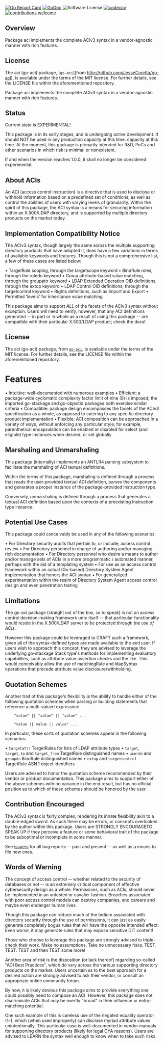 [![Go Report Card](https://goreportcard.com/badge/github.com/JesseCoretta/go-aci)](https://goreportcard.com/report/github.com/JesseCoretta/go-aci) [![GoDoc](https://godoc.org/github.com/JesseCoretta/go-aci?status.svg)](https://godoc.org/github.com/JesseCoretta/go-aci) ![Software License](https://img.shields.io/badge/license-MIT-brightgreen.svg?style=flat-square) [![codecov](https://codecov.io/gh/JesseCoretta/go-aci/graph/badge.svg?token=RLW4DHLKQP)](https://codecov.io/gh/JesseCoretta/go-aci) [![contributions welcome](https://img.shields.io/badge/contributions-welcome-brightgreen.svg?style=flat)](https://github.com/JesseCoretta/go-aci/issues) 

## Overview

Package aci implements the complete ACIv3 syntax in a vendor-agnostic manner with rich features.

## License

The aci (go-aci) package, [`go-aci`](from http://github.com/JesseCoretta/go-aci), is available under the terms of the MIT license. For further
details, see the LICENSE file within the aforementioned repository. 

Package aci implements the complete ACIv3 syntax in a vendor-agnostic manner with rich features.

## Status

Current state is EXPERIMENTAL!

This package is in its early stages, and is undergoing active development. It should NOT be used in any production capacity at this time.
capacity at this time. At the moment, this package is primarily intended for R&D, PoCs and other scenarios in which risk
is minimal or nonexistent.

If and when the version reaches 1.0.0, it shall no longer be considered experimental.

## About ACIs

An ACI (access control instruction) is a directive that is used to disclose or withhold information based on a predefined
set of conditions, as well as control the abilities of users with varying levels of granularity. Within the spirit of this
package, the ACI syntax is a means for securing information within an X.500/LDAP directory, and is supported by multiple
directory products on the market today.

## Implementation Compatibility Notice

The ACIv3 syntax, though largely the same across the multiple supporting directory products that have adopted it, does have
a few variations in terms of available keywords and features. Though this is not a comprehensive list, a few of these cases
are listed below:

• TargetRule scoping, through the targetscope keyword
• BindRule roles, through the roledn keyword
• Group attribute-based value matching, through the groupattr keyword
• LDAP Extended Operation OID definitions, through the extop keyword
• LDAP Control OID definitions, through the targetcontrol keyword
• Rights definitions, such as Import and Export
• Permitted 'levels' for inheritance value matching

This package aims to support *ALL* of the facets of the ACIv3 syntax without exception. Users will need to verify, however,
that any ACI definitions generated -- in part or in whole as a result of using this package -- are compatible with their
particular X.500/LDAP product; check the docs!

## License

The aci (go-aci) package, from [`go-aci`](http://github.com/JesseCoretta/go-aci), is available under the terms of the MIT license. For
further details, see the LICENSE file within the aforementioned repository.

# Features

• Intuitive: well-documented with numerous examples
• Efficient: a package-wide cyclomatic complexity factor limit of nine (9) is imposed; the imported go-stackage and go-objectid
packages both exercise similar criteria
• Compatible: package design encompasses the facets of the ACIv3 specification as a whole, as opposed to catering to any
specific directory product implementation
• Flexible: ACI composition can be approached in a variety of ways, without enforcing any particular style; for example,
parenthetical encapsulation can be enabled or disabled for select (and eligible) type instances when desired, or set globally

## Marshaling and Unmarshaling

This package (internally) implements an ANTLR4 parsing subsystem to facilitate the marshaling of ACI textual definitions.

Within the terms of this package, marshaling is defined through a process that reads the user-provided textual ACI definition,
parses the components and generates a proper instance of the package-provided Instruction type.

Conversely, unmarshaling is defined through a process that generates a textual ACI definition based upon the contexts of a
preexisting Instruction type instance.

## Potential Use Cases

This package could conceivably be used in any of the following scenarios:

• For Directory security audits that pertain to, or include, access control review
• For Directory personnel in charge of authoring and/or managing rich documentation
• For Directory personnel who desire a means to author and/or manage sets of ACIs in a more programmatic / automated manner, perhaps
with the aid of a templating system
• For use as an access control framework within an actual (Go-based) Directory System Agent implementation that honors the ACI syntax
• For generalized experimentation within the realm of Directory System Agent access control design and even penetration testing

## Limitations

The go-aci package (straight out of the box, so to speak) is not an access control decision-making framework unto itself -- that
particular functionality would reside in the X.500/LDAP server to be protected *through the use of ACIs*.

However this package could be leveraged to CRAFT such a framework, given all of the syntax-defined types are made available to the
end user. If users wish to approach this concept, they are advised to leverage the underlying go-stackage Stack type's methods for
implementing evaluatory capabilities, such as attribute value assertion checks and the like.  This would conceivably allow the use
of matchingRule and ldapSyntax operations that precede attribute value disclosure/withholding.

## Quotation Schemes

Another trait of this package's flexibility is the ability to handle either of the following quotation schemes when parsing or
building statements that reference a multi-valued expression:

        "value" || "value" || "value" ...

        "value || value || value" ...

In particular, these sorts of quotation schemes appear in the following scenarios:

• `targetattr` TargetRules for lists of LDAP attribute types
• `target`, `target_to` and `target_from` TargetRule distinguished names
• `userdn` and `groupdn` BindRule distinguished names
• `extop` and `targetcontrol` TargetRule ASN.1 object identifiers

Users are advised to honor the quotation scheme recommended by their vendor or product documentation. This package aims to
support either of the above schemes with no variance in the end result, but has no official position as to which of these
schemes should be honored by the user.

## Contribution Encouraged

The ACIv3 syntax is fairly complex, rendering its innate flexibility akin to a double-edged sword. As such there may be errors, or
concepts overlooked by the author within this package.  Users are STRONGLY ENCOURAGETO SPEAK UP if they perceive a feature or some
behavioral trait of the package to be suboptimal or incomplete in some manner.

See [issuers](https://github.com/JesseCoretta/go-aci/issues) for all bug reports -- past and present -- as well as a means to file new ones.

## Words of Warning

The concept of access control -- whether related to the security of databases or not -- is an extremely critical component of effective
cybersecurity design as a whole. Permissions, such as ACIs, should never be implemented in an untested or cavalier fashion. Breaches
associated with poor access control models can destroy companies, end careers and maybe even endanger human lives.

Though this package can reduce much of the tedium associated with directory security through the use of permissions, it can just as
easily generate completely bogus rules that will have the opposite intended effect. Even worse, it may generate rules that may expose
sensitive DIT content!

Those who choose to leverage this package are strongly advised to triple-check their work. Make no assumptions. Take no unnecessary risks.
TEST. TEST. TEST and then TEST some more!

Another area of risk is the disposition (or lack thereof) regarding so-called "ACI Best Practices", which do vary across the various
supporting directory products on the market. Users uncertain as to the best approach for a desired action are strongly advised to ask
their vendor, or consult an appropriate online community forum.

By now, it is likely obvious this package aims to provide everything one could possibly need to compose an ACI. However, this package does
not discriminate ACIs that may be overtly "broad" in their influence or entry-matching potential.

One such example of this is careless use of the negated equality operator (!=), which (when used improperly) can disclose myriad attribute
values unintentionally. This particular case is well-documented in vendor manuals for supporting directory products (likely for legal CYA
reasons). Users are advised to LEARN the syntax well enough to know when to take such risks.

